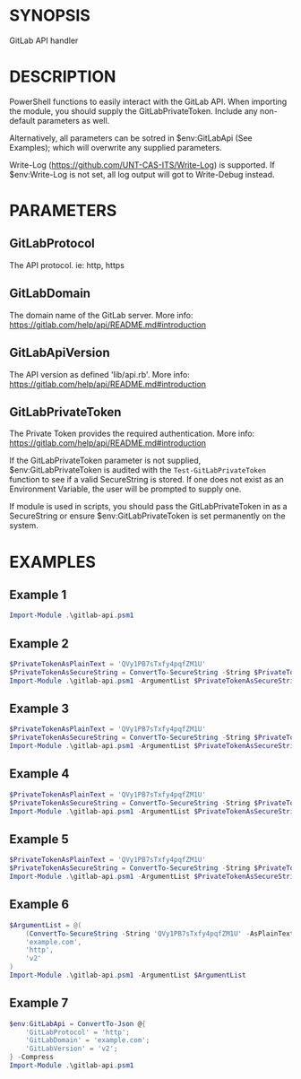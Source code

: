 # SYNOPSIS

GitLab API handler

# DESCRIPTION

PowerShell functions to easily interact with the GitLab API. When importing the module, you should supply the GitLabPrivateToken. Include any non-default parameters as well.

Alternatively, all parameters can be sotred in $env:GitLabApi (See Examples); which will overwrite any supplied parameters.

Write-Log (https://github.com/UNT-CAS-ITS/Write-Log) is supported. If $env:Write-Log is not set, all log output will got to Write-Debug instead.

# PARAMETERS 

## GitLabProtocol

The API protocol. ie: http, https

## GitLabDomain

The domain name of the GitLab server. More info: https://gitlab.com/help/api/README.md#introduction

## GitLabApiVersion

The API version as defined 'lib/api.rb'. More info: https://gitlab.com/help/api/README.md#introduction

## GitLabPrivateToken

The Private Token provides the required authentication. More info: https://gitlab.com/help/api/README.md#introduction

If the GitLabPrivateToken parameter is not supplied, $env:GitLabPrivateToken is audited with the `Test-GitLabPrivateToken` function to see if a valid SecureString is stored. If one does not exist as an Environment Variable, the user will be prompted to supply one.

If module is used in scripts, you should pass the GitLabPrivateToken in as a SecureString or ensure $env:GitLabPrivateToken is set permanently on the system. 

# EXAMPLES

## Example 1

```powershell
Import-Module .\gitlab-api.psm1
```

## Example 2

```powershell
$PrivateTokenAsPlainText = 'QVy1PB7sTxfy4pqfZM1U'
$PrivateTokenAsSecureString = ConvertTo-SecureString -String $PrivateTokenAsPlainText -AsPlainText -Force
Import-Module .\gitlab-api.psm1 -ArgumentList $PrivateTokenAsSecureString
```

## Example 3

```powershell
$PrivateTokenAsPlainText = 'QVy1PB7sTxfy4pqfZM1U'
$PrivateTokenAsSecureString = ConvertTo-SecureString -String $PrivateTokenAsPlainText -AsPlainText -Force
Import-Module .\gitlab-api.psm1 -ArgumentList $PrivateTokenAsSecureString,'example.com'
```

## Example 4

```powershell
$PrivateTokenAsPlainText = 'QVy1PB7sTxfy4pqfZM1U'
$PrivateTokenAsSecureString = ConvertTo-SecureString -String $PrivateTokenAsPlainText -AsPlainText -Force
Import-Module .\gitlab-api.psm1 -ArgumentList $PrivateTokenAsSecureString,'example.com','http'
```

## Example 5

```powershell
$PrivateTokenAsPlainText = 'QVy1PB7sTxfy4pqfZM1U'
$PrivateTokenAsSecureString = ConvertTo-SecureString -String $PrivateTokenAsPlainText -AsPlainText -Force
Import-Module .\gitlab-api.psm1 -ArgumentList $PrivateTokenAsSecureString,'example.com','http','v2'
```

## Example 6

```powershell
$ArgumentList = @(
    (ConvertTo-SecureString -String 'QVy1PB7sTxfy4pqfZM1U' -AsPlainText -Force),
    'example.com',
    'http',
    'v2'
)
Import-Module .\gitlab-api.psm1 -ArgumentList $ArgumentList
```

## Example 7

```powershell
$env:GitLabApi = ConvertTo-Json @{
    'GitLabProtocol' = 'http';
    'GitLabDomain' = 'example.com';
    'GitLabVersion' = 'v2';
} -Compress
Import-Module .\gitlab-api.psm1
```